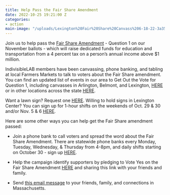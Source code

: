 ```yaml
---
title: Help Pass the Fair Share Amendment
date: 2022-10-25 19:21:00 Z
categories:
- action
main-image: "/uploads/Lexington%20Fair%20Share%20Canvass%206-18-22-3a3561.png"
---
```


Join us to help pass the [Fair Share Amendment](https://www.fairsharema.com/why-fair-share) - Question 1 on our November ballots - which will raise dedicated funds for education and transportation from a 4 percent tax on a person’s annual income above $1 million.

IndivisibleLAB members have been canvassing, phone banking, and tabling at local Farmers Markets to talk to voters about the Fair Share amendment. You can find an updated list of events in our area to Get Out the Vote for Question 1, including canvasses in Arlington, Belmont, and Lexington, [HERE](https://www.mobilize.us/indivisiblelab/?org_ids=32944) or in other locations across the state [HERE](https://www.mobilize.us/fairshareamendment2022/).

Want a lawn sign? Request one [HERE](https://docs.google.com/forms/d/e/1FAIpQLSeHRt3kOURgryOLKB2CRHRP6WlfoesH9h5YV2tVXlvMqa32RA/viewform).  Willing to hold signs in Lexington Center? You can sign up for 1-hour shifts on the weekends of Oct. 29 & 30 and/or Nov. 5 & 6 [HERE](https://docs.google.com/forms/d/e/1FAIpQLScm1z65Nobb_lopbI-w3nvUETdLnnx3hI7tfBPbztDVcmgX6g/viewform).  

Here are some other ways you can help get the Fair Share amendment passed:
* Join a phone bank to call voters and spread the word about the Fair Share Amendment. There are statewide phone banks every Monday, Tuesday, Wednesday, & Thursday from 4-8pm, and daily shifts starting on October 30 - sign up [HERE](https://www.mobilize.us/indivisiblelab/event/476323/).

* Help the campaign identify supporters by pledging to Vote Yes on the Fair Share Amendment [HERE](https://www.mobilize.us/indivisiblelab/event/469842/) and sharing this link with your friends and family.

* Send [this email message](https://docs.google.com/document/d/1uRmzkgMjTCZd_5FoivBH_FHGGwf9JTQ4/edit?usp=sharing&ouid=106112089057037951056&rtpof=true&sd=true) to your friends, family, and connections in Massachusetts.